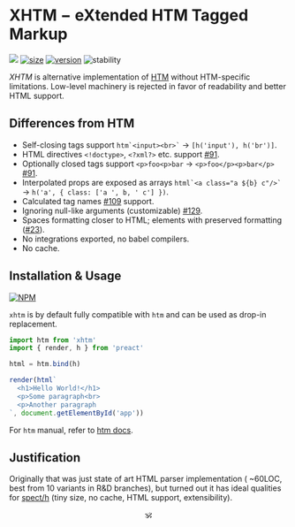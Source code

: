 # XHTM − eXtended HTM Tagged Markup

<p>
<a href="https://github.com/dy/xhtm/actions/workflows/tests.js.yml"><img src="https://github.com/dy/xhtm/actions/workflows/tests.js.yml/badge.svg"/></a>
<a href="https://bundlephobia.com/result?p=xhtm"><img alt="size" src="https://img.shields.io/bundlephobia/minzip/xhtm?label=size"></a>
<a href="https://npmjs.org/package/xhtm"><img alt="version" src="https://img.shields.io/npm/v/xhtm"></a>
<img src="https://img.shields.io/badge/stability-unstable-yellow" alt="stability"/>
</p>

_XHTM_ is alternative implementation of [HTM](https://ghub.io/htm) without HTM-specific limitations.
Low-level machinery is rejected in favor of readability and better HTML support.

## Differences from HTM

* Self-closing tags support `` htm`<input><br>` `` → `[h('input'), h('br')]`.
* HTML directives `<!doctype>`, `<?xml?>` etc. support [#91](https://github.com/developit/htm/issues/91).
* Optionally closed tags support `<p>foo<p>bar` → `<p>foo</p><p>bar</p>` [#91](https://github.com/developit/htm/issues/91).
* Interpolated props are exposed as arrays `` html`<a class="a ${b} c"/>` `` → `h('a', { class: ['a ', b, ' c'] })`.
* Calculated tag names [#109](https://github.com/developit/htm/issues/109) support.
* Ignoring null-like arguments (customizable) [#129](https://github.com/developit/htm/issues/129).
* Spaces formatting closer to HTML; elements with preserved formatting ([#23](https://github.com/dy/xhtm/issues/23)).
* No integrations exported, no babel compilers.
* No cache.

<!--
* Dynamic attribute names [#124](https://github.com/developit/htm/issues/124).
* Spaces are compatible with HTML (customizable) [#128](https://github.com/developit/htm/issues/128).
* Escaping quotes [#96](https://github.com/developit/htm/issues/96).
-->

## Installation & Usage


[![NPM](https://nodei.co/npm/xhtm.png?mini=true)](https://nodei.co/npm/xhtm/)

`xhtm` is by default fully compatible with `htm` and can be used as drop-in replacement.

```js
import htm from 'xhtm'
import { render, h } from 'preact'

html = htm.bind(h)

render(html`
  <h1>Hello World!</h1>
  <p>Some paragraph<br>
  <p>Another paragraph
`, document.getElementById('app'))
```

For `htm` manual, refer to [htm docs](https://ghub.io/htm).

## Justification

Originally that was just state of art HTML parser implementation ( ~60LOC, best from 10 variants in R&D branches), but turned out it has ideal qualities for [spect/h](https://ghub.io/spect) (tiny size, no cache, HTML support, extensibility).

<!--
## Comparison

|                             | htm       | xhtm            | domtagger | hyperx   | common-tags |
|---|:---:|:---:|:---:|:---:|:---:|
| Size                        | 672b      | 512b            |  1186b    | 1949b    | 1242b       |
| Performance: creation       | 88,111/s  | 30,000/s        |  7,604/s  | 58,961/s | 172,692/s   |
| Performance: usage          | 617,870/s | 30,000/s        |  16,577/s | 60,888/s | 22,344/s    |
| HTML Support                | -         | ~               |           |          |             |
| JSX Support                 | +         | +               |           |          |             |
| Output Format               | h         | h               |           |          |             |
| Static Compiler             | +         | -               |           |          |             |
-->

<p align="center">🕉️</p>
